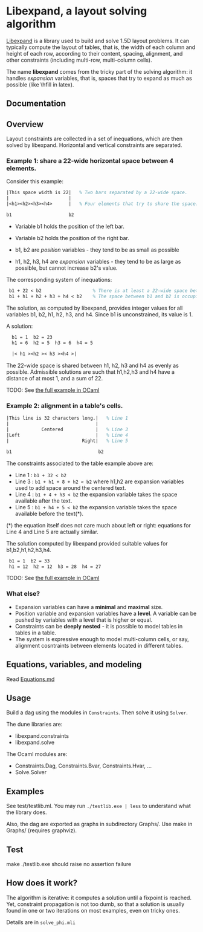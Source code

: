 # Libexpand, a layout solving algorithm

[Libexpand](https://github.com/lebotlan/libexpand) is a library used to build and solve 1.5D layout problems.
It can typically compute the layout of tables, that is, the width of each column and height of each row,
according to their content, spacing, alignment, and other constraints (including multi-row, multi-column cells).

The name **libexpand** comes from the tricky part of the solving algorithm: it handles *expansion* variables, that is,
spaces that try to expand as much as possible (like \hfill in latex).

## Documentation



## Overview

Layout constraints are collected in a set of inequations, which are then solved by libexpand. Horizontal
and vertical constraints are separated.

### Example 1: share a 22-wide horizontal space between 4 elements.

Consider this example:

```latex
|This space width is 22|   % Two bars separated by a 22-wide space.
|                      |
|<h1><h2><h3><h4>      |   % Four elements that try to share the space.

b1                     b2
```

- Variable b1 holds the position of the left bar.
- Variable b2 holds the position of the right bar.

- b1, b2 are *position* variables - they tend to be as small as possible
- h1, h2, h3, h4 are *expansion* variables - they tend to be as large as possible, but cannot increase b2's value.

The corresponding system of inequations:

```latex
 b1 + 22 < b2                   % There is at least a 22-wide space between b1 and b2. 
 b1 + h1 + h2 + h3 + h4 < b2    % The space between b1 and b2 is occupied by h1, h2, h3, h4.
```

The solution, as computed by libexpand, provides integer values for all variables b1, b2, h1, h2, h3, and h4. Since b1 is unconstrained, its value is 1.
 
A solution:
```latex
  b1 = 1  b2 = 23
  h1 = 6  h2 = 5  h3 = 6  h4 = 5
  
  |< h1 ><h2 >< h3 ><h4 >|
```

The 22-wide space is shared between h1, h2, h3 and h4 as evenly as possible. Admissible solutions are such that h1,h2,h3 and h4 have a distance of at most 1, and a sum of 22.

TODO: See [the full example in OCaml](Example1.md)


### Example 2: alignment in a table's cells.

```latex
|This line is 32 characters long.|   % Line 1
|                                |
|            Centered            |   % Line 3
|Left                            |   % Line 4
|                           Right|   % Line 5

b1                                b2
```

The constraints associated to the table example above are:
- Line 1 : `b1 + 32 < b2`
- Line 3 : `b1 + h1 + 8 + h2 < b2`  where h1,h2 are expansion variables used to add space around the centered text.
- Line 4 : `b1 + 4 + h3 < b2`   the expansion variable takes the space available after the text.
- Line 5 : `b1 + h4 + 5 < b2`   the expansion variable takes the space available before the text(*).

(*) the equation itself does not care much about left or right: equations for Line 4 and Line 5 are actually similar.

The solution computed by libexpand provided suitable values for b1,b2,h1,h2,h3,h4.
 
 ```latex
  b1 = 1  b2 = 33
  h1 = 12  h2 = 12  h3 = 28  h4 = 27
```
 
 TODO: See [the full example in OCaml](Example2.md)

### What else?

- Expansion variables can have a **minimal** and **maximal** size.
- Position variable and expansion variables have a **level**. A variable can be pushed by variables with a level that is higher or equal.
- Constraints can be **deeply nested** - it is possible to model tables in tables in a table.
- The system is expressive enough to model multi-column cells, or say, alignment cosntraints between elements located in different tables.


## Equations, variables, and modeling

Read [Equations.md](Equations.md)


## Usage

Build a dag using the modules in `Constraints`. Then solve it using `Solver`.

The dune libraries are:

 - libexpand.constraints
 - libexpand.solve

The Ocaml modules are:

 - Constraints.Dag, Constraints.Bvar, Constraints.Hvar, ...
 - Solve.Solver




## Examples

See test/testlib.ml.
You may run `./testlib.exe | less` to understand what the library does.

Also, the dag are exported as graphs in subdirectory Graphs/. Use make in Graphs/ (requires graphviz).





## Test

make
./testlib.exe    should raise no assertion failure


## How does it work?

The algorithm is iterative: it computes a solution until a fixpoint is reached. 
Yet, constraint propagation is not too dumb, so that a solution is usually found in one or two iterations on
most examples, even on tricky ones.

Details are in `solve_phi.mli`


